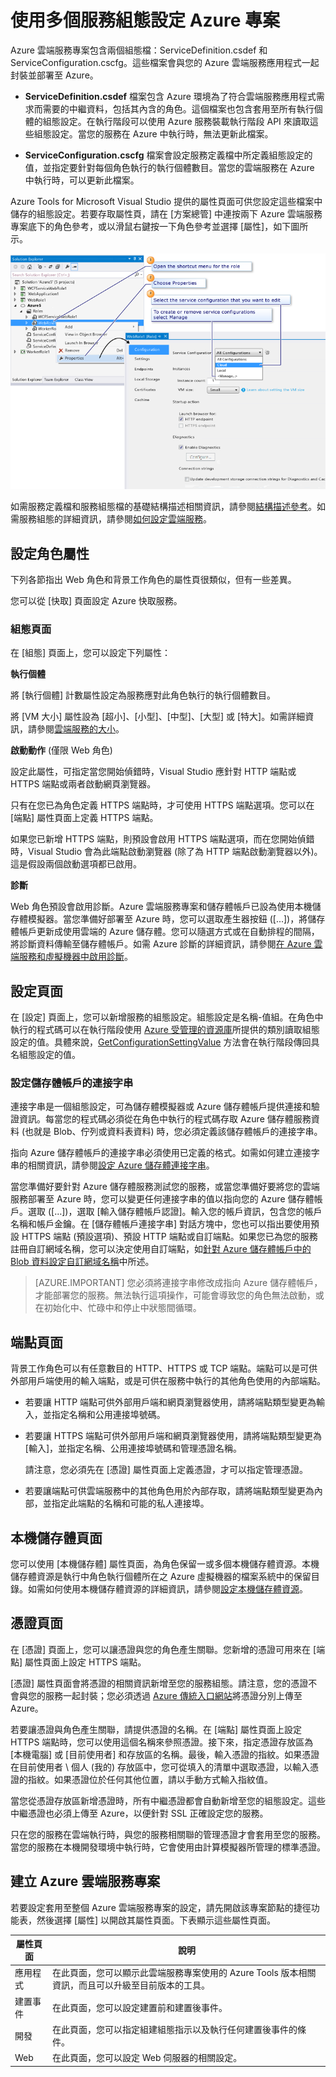 <properties
   pageTitle="使用多個服務組態設定 Azure 專案 | Microsoft Azure"
   description="了解如何透過變更 ServiceDefinition.csdef 和 ServiceConfiguration.cscfg 檔案來設定 Azure 雲端服務專案。"
   services="visual-studio-online"
   documentationCenter="na"
   authors="TomArcher"
   manager="douge"
   editor="" />
<tags
   ms.service="multiple"
   ms.devlang="multiple"
   ms.topic="article"
   ms.tgt_pltfrm="na"
   ms.workload="na"
   ms.date="06/01/2016"
   ms.author="tarcher" />

# 使用多個服務組態設定 Azure 專案

Azure 雲端服務專案包含兩個組態檔：ServiceDefinition.csdef 和 ServiceConfiguration.cscfg。這些檔案會與您的 Azure 雲端服務應用程式一起封裝並部署至 Azure。

- **ServiceDefinition.csdef** 檔案包含 Azure 環境為了符合雲端服務應用程式需求而需要的中繼資料，包括其內含的角色。這個檔案也包含套用至所有執行個體的組態設定。在執行階段可以使用 Azure 服務裝載執行階段 API 來讀取這些組態設定。當您的服務在 Azure 中執行時，無法更新此檔案。

- **ServiceConfiguration.cscfg** 檔案會設定服務定義檔中所定義組態設定的值，並指定要針對每個角色執行的執行個體數目。當您的雲端服務在 Azure 中執行時，可以更新此檔案。

Azure Tools for Microsoft Visual Studio 提供的屬性頁面可供您設定這些檔案中儲存的組態設定。若要存取屬性頁，請在 [方案總管] 中連按兩下 Azure 雲端服務專案底下的角色參考，或以滑鼠右鍵按一下角色參考並選擇 [屬性]，如下圖所示。

![VS\_Solution\_Explorer\_Roles\_Properties](./media/vs-azure-tools-multiple-services-project-configurations/IC784076.png)

如需服務定義檔和服務組態檔的基礎結構描述相關資訊，請參閱[結構描述參考](https://msdn.microsoft.com/library/azure/dd179398.aspx)。如需服務組態的詳細資訊，請參閱[如何設定雲端服務](./cloud-services/cloud-services-how-to-configure.md)。

## 設定角色屬性

下列各節指出 Web 角色和背景工作角色的屬性頁很類似，但有一些差異。

您可以從 [快取] 頁面設定 Azure 快取服務。

### 組態頁面

在 [組態] 頁面上，您可以設定下列屬性：

**執行個體**

將 [執行個體] 計數屬性設定為服務應對此角色執行的執行個體數目。

將 [VM 大小] 屬性設為 [超小]、[小型]、[中型]、[大型] 或 [特大]。如需詳細資訊，請參閱[雲端服務的大小](./cloud-services/cloud-services-sizes-specs.md)。

**啟動動作** (僅限 Web 角色)

設定此屬性，可指定當您開始偵錯時，Visual Studio 應針對 HTTP 端點或 HTTPS 端點或兩者啟動網頁瀏覽器。

只有在您已為角色定義 HTTPS 端點時，才可使用 HTTPS 端點選項。您可以在 [端點] 屬性頁面上定義 HTTPS 端點。

如果您已新增 HTTPS 端點，則預設會啟用 HTTPS 端點選項，而在您開始偵錯時，Visual Studio 會為此端點啟動瀏覽器 (除了為 HTTP 端點啟動瀏覽器以外)。這是假設兩個啟動選項都已啟用。

**診斷**

Web 角色預設會啟用診斷。Azure 雲端服務專案和儲存體帳戶已設為使用本機儲存體模擬器。當您準備好部署至 Azure 時，您可以選取產生器按鈕 ([...])，將儲存體帳戶更新成使用雲端的 Azure 儲存體。您可以隨選方式或在自動排程的間隔，將診斷資料傳輸至儲存體帳戶。如需 Azure 診斷的詳細資訊，請參閱[在 Azure 雲端服務和虛擬機器中啟用診斷](./cloud-services/cloud-services-dotnet-diagnostics.md)。

## 設定頁面

在 [設定] 頁面上，您可以新增服務的組態設定。組態設定是名稱-值組。在角色中執行的程式碼可以在執行階段使用 [Azure 受管理的資源庫](http://go.microsoft.com/fwlink?LinkID=171026)所提供的類別讀取組態設定的值。具體來說，[GetConfigurationSettingValue](https://msdn.microsoft.com/library/azure/microsoft.windowsazure.serviceruntime.roleenvironment.getconfigurationsettingvalue.aspx) 方法會在執行階段傳回具名組態設定的值。

### 設定儲存體帳戶的連接字串

連接字串是一個組態設定，可為儲存體模擬器或 Azure 儲存體帳戶提供連接和驗證資訊。每當您的程式碼必須從在角色中執行的程式碼存取 Azure 儲存體服務資料 (也就是 Blob、佇列或資料表資料) 時，您必須定義該儲存體帳戶的連接字串。

指向 Azure 儲存體帳戶的連接字串必須使用已定義的格式。如需如何建立連接字串的相關資訊，請參閱[設定 Azure 儲存體連接字串](./storage/storage-configure-connection-string.md)。

當您準備好要針對 Azure 儲存體服務測試您的服務，或當您準備好要將您的雲端服務部署至 Azure 時，您可以變更任何連接字串的值以指向您的 Azure 儲存體帳戶。選取 ([…])，選取 [輸入儲存體帳戶認證]。輸入您的帳戶資訊，包含您的帳戶名稱和帳戶金鑰。在 [儲存體帳戶連接字串] 對話方塊中，您也可以指出要使用預設 HTTPS 端點 (預設選項)、預設 HTTP 端點或自訂端點。如果您已為您的服務註冊自訂網域名稱，您可以決定使用自訂端點，如[針對 Azure 儲存體帳戶中的 Blob 資料設定自訂網域名稱](./storage/storage-custom-domain-name.md)中所述。

>[AZURE.IMPORTANT] 您必須將連接字串修改成指向 Azure 儲存體帳戶，才能部署您的服務。無法執行這項操作，可能會導致您的角色無法啟動，或在初始化中、忙碌中和停止中狀態間循環。

## 端點頁面

背景工作角色可以有任意數目的 HTTP、HTTPS 或 TCP 端點。端點可以是可供外部用戶端使用的輸入端點，或是可供在服務中執行的其他角色使用的內部端點。

- 若要讓 HTTP 端點可供外部用戶端和網頁瀏覽器使用，請將端點類型變更為輸入，並指定名稱和公用連接埠號碼。

- 若要讓 HTTPS 端點可供外部用戶端和網頁瀏覽器使用，請將端點類型變更為 [輸入]，並指定名稱、公用連接埠號碼和管理憑證名稱。

    請注意，您必須先在 [憑證] 屬性頁面上定義憑證，才可以指定管理憑證。

- 若要讓端點可供雲端服務中的其他角色用於內部存取，請將端點類型變更為內部，並指定此端點的名稱和可能的私人連接埠。

## 本機儲存體頁面

您可以使用 [本機儲存體] 屬性頁面，為角色保留一或多個本機儲存體資源。本機儲存體資源是執行中角色執行個體所在之 Azure 虛擬機器的檔案系統中的保留目錄。如需如何使用本機儲存體資源的詳細資訊，請參閱[設定本機儲存體資源](./cloud-services/cloud-services-configure-local-storage-resources.md)。

## 憑證頁面

在 [憑證] 頁面上，您可以讓憑證與您的角色產生關聯。您新增的憑證可用來在 [端點] 屬性頁面上設定 HTTPS 端點。

[憑證] 屬性頁面會將憑證的相關資訊新增至您的服務組態。請注意，您的憑證不會與您的服務一起封裝；您必須透過 [Azure 傳統入口網站](http://go.microsoft.com/fwlink/?LinkID=213885)將憑證分別上傳至 Azure。

若要讓憑證與角色產生關聯，請提供憑證的名稱。在 [端點] 屬性頁面上設定 HTTPS 端點時，您可以使用這個名稱來參照憑證。接下來，指定憑證存放區為 [本機電腦] 或 [目前使用者] 和存放區的名稱。最後，輸入憑證的指紋。如果憑證在目前使用者 \\ 個人 (我的) 存放區中，您可從填入的清單中選取憑證，以輸入憑證的指紋。如果憑證位於任何其他位置，請以手動方式輸入指紋值。

當您從憑證存放區新增憑證時，所有中繼憑證都會自動新增至您的組態設定。這些中繼憑證也必須上傳至 Azure，以便針對 SSL 正確設定您的服務。

只在您的服務在雲端執行時，與您的服務相關聯的管理憑證才會套用至您的服務。當您的服務在本機開發環境中執行時，它會使用由計算模擬器所管理的標準憑證。

## 建立 Azure 雲端服務專案

若要設定套用至整個 Azure 雲端服務專案的設定，請先開啟該專案節點的捷徑功能表，然後選擇 [屬性] 以開啟其屬性頁面。下表顯示這些屬性頁面。

|屬性頁面|說明|
|---|---|
|應用程式|在此頁面，您可以顯示此雲端服務專案使用的 Azure Tools 版本相關資訊，而且可以升級至目前版本的工具。|
|建置事件|在此頁面，您可以設定建置前和建置後事件。|
|開發|在此頁面，您可以指定組建組態指示以及執行任何建置後事件的條件。|
|Web|在此頁面，您可以設定 Web 伺服器的相關設定。|

<!---HONumber=AcomDC_0608_2016-->